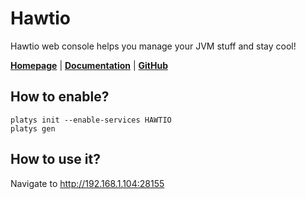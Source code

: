 # Hawtio

Hawtio web console helps you manage your JVM stuff and stay cool! 

**[Homepage](https://hawt.io/)** | **[Documentation](https://hawt.io/docs/)** | **[GitHub](https://github.com/hawtio/hawtio)**

## How to enable?

```
platys init --enable-services HAWTIO
platys gen
```

## How to use it?

Navigate to <http://192.168.1.104:28155>